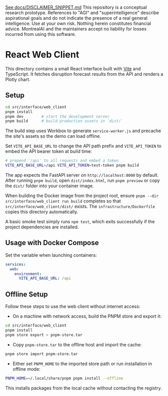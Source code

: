 [See docs/DISCLAIMER_SNIPPET.md](../docs/DISCLAIMER_SNIPPET.md)
This repository is a conceptual research prototype. References to "AGI" and "superintelligence" describe aspirational goals and do not indicate the presence of a real general intelligence. Use at your own risk. Nothing herein constitutes financial advice. MontrealAI and the maintainers accept no liability for losses incurred from using this software.

# React Web Client

This directory contains a small React interface built with [Vite](https://vitejs.dev/) and TypeScript. It fetches disruption forecast results from the API and renders a Plotly chart.

## Setup

```bash
cd src/interface/web_client
pnpm install
pnpm dev        # start the development server
pnpm build      # build production assets in `dist/`
```

The build step uses Workbox to generate `service-worker.js` and precache the
site's assets so the demo can load offline.

Set `VITE_API_BASE_URL` to change the API path prefix and `VITE_API_TOKEN` to
embed the API bearer token at build time:

```bash
# prepend '/api' to all requests and embed a token
VITE_API_BASE_URL=/api VITE_API_TOKEN=test-token pnpm build
```

The app expects the FastAPI server on `http://localhost:8000` by default. After
running `pnpm build`, open `dist/index.html`, run `pnpm preview` or copy the
`dist/` folder into your container image.

When building the Docker image from the project root, ensure `pnpm --dir src/interface/web_client run build` completes so that `src/interface/web_client/dist/` exists. The `infrastructure/Dockerfile` copies this directory automatically.

A basic smoke test simply runs `npm test`, which exits successfully if the project dependencies are installed.

## Usage with Docker Compose

Set the variable when launching containers:

```yaml
services:
  web:
    environment:
      VITE_API_BASE_URL: /api
```

## Offline Setup

Follow these steps to use the web client without internet access:

- On a machine with network access, build the PNPM store and export it:

```bash
cd src/interface/web_client
pnpm install
pnpm store export > pnpm-store.tar
```

- Copy `pnpm-store.tar` to the offline host and import the cache:

```bash
pnpm store import pnpm-store.tar
```

- Either set `PNPM_HOME` to the imported store path or run installation in offline mode:

```bash
PNPM_HOME=~/.local/share/pnpm pnpm install --offline
```

This installs packages from the local cache without contacting the registry.
